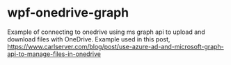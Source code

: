 # wpf-onedrive-graph
Example of connecting to onedrive using ms graph api to upload and download files with OneDrive. Example used in this post, https://www.carlserver.com/blog/post/use-azure-ad-and-microsoft-graph-api-to-manage-files-in-onedrive
